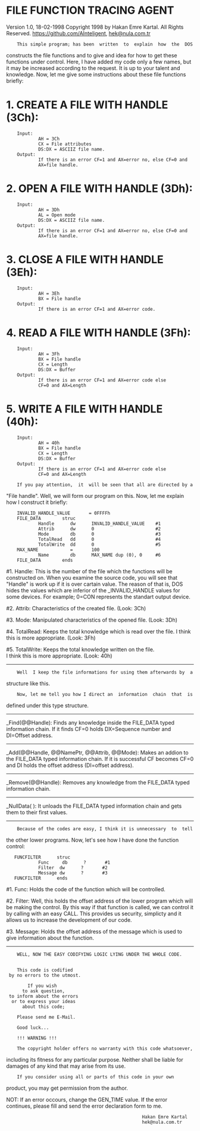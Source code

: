 # FILE FUNCTION TRACING AGENT

Version 1.0, 18-02-1998
Copyright 1998 by Hakan Emre Kartal. All Rights Reserved.
https://github.com/AInteligent, hek@nula.com.tr

        This simple program; has been  written  to  explain  how  the  DOS
constructs the file functions and to give  and  idea  for how to get these
functions under control. Here,  I  have  added  my  code only a few names,
but it may be increased according to the request. It is up to your  talent
and knowledge. Now,  let  me  give  some  instructions  about  these  file
functions briefly:

# 1. CREATE A FILE WITH HANDLE (3Ch):

        Input:
                AH = 3Ch
                CX = File attributes
                DS:DX = ASCIIZ file name.
        Output:
                If there is an error CF=1 and AX=error no, else CF=0 and
                AX=file handle.

# 2. OPEN A FILE WITH HANDLE (3Dh):
        Input:
                AH = 3Dh
                AL = Open mode 
                DS:DX = ASCIIZ file name.
        Output:
                If there is an error CF=1 and AX=error no, else CF=0 and
                AX=file handle.

# 3. CLOSE A FILE WITH HANDLE (3Eh):
        Input:
                AH = 3Eh
                BX = File handle
        Output:
                If there is an error CF=1 and AX=error code.

# 4. READ A FILE WITH HANDLE (3Fh):
        Input:
                AH = 3Fh
                BX = File handle
                CX = Length
                DS:DX = Buffer
        Output:
                If there is an error CF=1 and AX=error code else
                CF=0 and AX=Length

# 5. WRITE A FILE WITH HANDLE (40h):
        Input:
                AH = 40h
                BX = File handle
                CX = Length
                DS:DX = Buffer
        Output:
                If there is an error CF=1 and AX=error code else
                CF=0 and AX=Length

        If you pay attention,  it  will be seen that all are directed by a
"File handle". Well, we will form our program on this. Now, let me explain
how I construct it briefly:

        INVALID_HANDLE_VALUE       = 0FFFFh
        FILE_DATA        struc
                Handle      dw      INVALID_HANDLE_VALUE    #1
                Attrib      dw      0                       #2
                Mode        db      0                       #3
                TotalRead   dd      0                       #4
                TotalWrite  dd      0                       #5
        MAX_NAME            =       100
                Name        db      MAX_NAME dup (0), 0     #6
        FILE_DATA        ends

#1. Handle: This is the number  of  the  file  which  the  functions  will  be
constructed on. When you examine the source  code,  you will see that "Handle"
is work up if it is over  cartain  value.  The  reason  of  that  is,  DOS
hides the values which are inferior of the _INVALID_HANDLE  values for some
devices. For example; 0=CON represents the standart output device.

#2. Attrib: Characteristics of the created file. (Look: 3Ch)

#3. Mode: Manipulated characteristics of the opened file. (Look: 3Dh)

#4. TotalRead: Keeps the total knowledge which is read over the file.
I think this is more appropriate. (Look: 3Fh)

#5. TotalWrite: Keeps the total knowledge written on the file.    
I think this is more appropriate. (Look: 40h)

--------------------------------------------------------------------------

        Well  I keep the file informations for using them afterwards by  a
structure like this. 
 
        Now, let me tell you how I direct an  information  chain  that  is
defined under this type structure.

--------------------------------------------------------------------------

_Find(@@Handle): Finds any knowledge inside the FILE_DATA typed information
chain. If it finds CF=0 holds DX=Sequence number and DI=Offset address.

--------------------------------------------------------------------------

_Add(@@Handle, @@NamePtr, @@Attrib, @@Mode): Makes an addion to 
the FILE_DATA typed information chain. If it is successful CF becomes 
CF=0 and  DI holds the offset address (DI=offset address).

--------------------------------------------------------------------------

_Remove(@@Handle): Removes any  knowledge  from the FILE_DATA typed 
information chain.

--------------------------------------------------------------------------

_NullData( ): It unloads the FILE_DATA typed information chain and
gets them to their first values.

--------------------------------------------------------------------------

        Because of the codes are easy, I think it is unnecessary  to  tell
the other lower programs. Now,  let's  see  how  I  have done the function
control:


       FUNCFILTER      struc
                Func     db      ?       #1
                Filter	dw      ?       #2
                Message	dw      ?       #3
       FUNCFILTER      ends

#1. Func: Holds the code of the function which will be controlled.

#2. Filter: Well, this holds the offset address of the lower program which
will be making the control. By this way if that function is called, we can
control  it  by  calling  with  an easy CALL. This  provides  us security,
simplicty and it allows us to increase the development of our code.

#3. Message: Holds  the  offset address of the message which is used to give
information about the function.

--------------------------------------------------------------------------

        WELL, NOW THE EASY CODIFYING LOGIC LYING UNDER THE WHOLE CODE.


        This code is codified
     by no errors to the utmost.

            If you wish
          to ask question,
     to inform about the errors
      or to express your ideas
          about this code;

        Please send me E-Mail.

        Good luck...

        !!! WARNING !!!

        The copyright holder offers no warranty with this code whatsoever,
including its fitness for any particular purpose. Neither shall  be liable
for damages of any kind that may arise from its use.

        If you consider using all or parts of this code in your own
product, you may get permission from the author.

NOT: If an error occours, change the GEN_TIME value. If the error
continues, please fill and send the error declaration form to me.

                                                       Hakan Emre Kartal
                                                       hek@nula.com.tr
